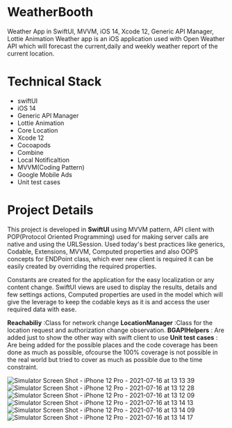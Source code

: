 # WeatherBooth
 Weather App in SwiftUI, MVVM, iOS 14, Xcode 12, Generic API Manager, Lottie Animation
Weather app is an iOS application used with Open Weather API which will forecast the  current,daily and weekly weather report of the current location.

# Technical Stack

- swiftUI
- iOS 14
- Generic API Manager
- Lottie Animation
- Core Location
- Xcode 12
- Cocoapods
- Combine
- Local Notificaltion
- MVVM(Coding Pattern)
- Google Mobile Ads
- Unit test cases



# Project Details

This project is developed in **SwiftUI** using MVVM pattern, API client with POP(Protocol Oriented Programming) used for making server calls are native and using the URLSession. Used today's best practices like generics, Codable, Extensions, MVVM, Computed properties and also OOPS concepts for ENDPoint class, which ever new client is required it can be easily created by overriding the required properties.

Constants are created for the application for the easy localization or any content change. SwiftUI views are used to display the results, details and few settings actions, Computed properties are used in the model which will give the leverage to keep the codable keys as it is and access the user required data with ease.

**Reachabiliy** :Class for network change 
**LocationManager** :Class for the location request and authorization change observation.
**BGAPIHelpers** : Are added just to show the other way with swift client to use
**Unit test cases** : Are being added for the possible places and the code coverage has been done as much as possible, ofcourse the 100% coverage is not possible in the real world but tried to cover as much as possible due to the time constraint.


![Simulator Screen Shot - iPhone 12 Pro - 2021-07-16 at 13 13 39](https://user-images.githubusercontent.com/70209068/125987970-f87005b2-8c70-40ff-b6be-299fb5c0091d.png)
![Simulator Screen Shot - iPhone 12 Pro - 2021-07-16 at 13 12 28](https://user-images.githubusercontent.com/70209068/125987977-3e63ceb1-2100-47cf-8d94-864ba61b4edb.png)
![Simulator Screen Shot - iPhone 12 Pro - 2021-07-16 at 13 12 09](https://user-images.githubusercontent.com/70209068/125987998-32807b25-c743-43a7-abd0-d8e1ff014bb9.png)
![Simulator Screen Shot - iPhone 12 Pro - 2021-07-16 at 13 14 13](https://user-images.githubusercontent.com/70209068/125988005-12264a24-18d2-44ed-9495-14fbab95a9cd.png)
![Simulator Screen Shot - iPhone 12 Pro - 2021-07-16 at 13 14 09](https://user-images.githubusercontent.com/70209068/125988011-81463d35-dc5d-4c29-a9a3-0f2975928a6e.png)
![Simulator Screen Shot - iPhone 12 Pro - 2021-07-16 at 13 14 17](https://user-images.githubusercontent.com/70209068/125988017-f9211b0e-4f8e-4aaf-b075-ec1d8e68812c.png)


